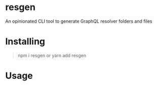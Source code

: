 # resgen

An opinionated CLI tool to generate GraphQL resolver folders and files

# Installing

> npm i resgen or yarn add resgen

# Usage

